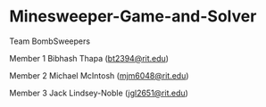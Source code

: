 # Minesweeper-Game-and-Solver

Team BombSweepers

Member 1 Bibhash Thapa (bt2394@rit.edu)

Member 2 Michael McIntosh (mjm6048@rit.edu)

Member 3 Jack Lindsey-Noble (jgl2651@rit.edu)
